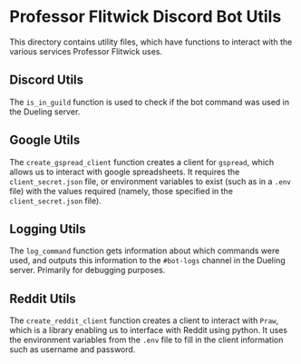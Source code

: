 # Professor Flitwick Discord Bot Utils

This directory contains utility files, which have functions to interact with the various services Professor Flitwick uses.

## Discord Utils

The `is_in_guild` function is used to check if the bot command was used in the Dueling server.

## Google Utils

The `create_gspread_client` function creates a client for `gspread`, which allows us to interact with google spreadsheets. It requires the `client_secret.json` file, or environment variables to exist (such as in a `.env` file) with the values required (namely, those specified in the `client_secret.json` file).

## Logging Utils

The `log_command` function gets information about which commands were used, and outputs this information to the `#bot-logs` channel in the Dueling server. Primarily for debugging purposes.

## Reddit Utils

The `create_reddit_client` function creates a client to interact with `Praw`, which is a library enabling us to interface with Reddit using python.
It uses the environment variables from the `.env` file to fill in the client information such as username and password.

